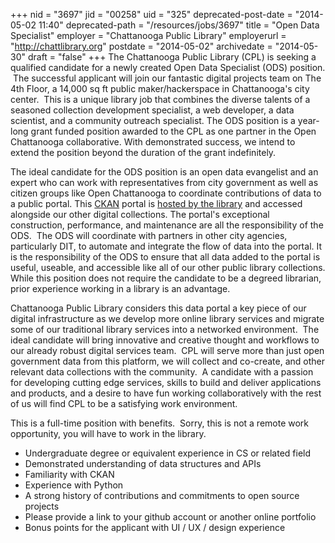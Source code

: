 +++
nid = "3697"
jid = "00258"
uid = "325"
deprecated-post-date = "2014-05-02 11:40"
deprecated-path = "/resources/jobs/3697"
title = "Open Data Specialist"
employer = "Chattanooga Public Library"
employerurl = "http://chattlibrary.org"
postdate = "2014-05-02"
archivedate = "2014-05-30"
draft = "false"
+++
The Chattanooga Public Library (CPL) is seeking a qualified candidate
for a newly created Open Data Specialist (ODS) position.  The successful
applicant will join our fantastic digital projects team on The 4th
Floor, a 14,000 sq ft public maker/hackerspace in Chattanooga's city
center.  This is a unique library job that combines the diverse talents
of a seasoned collection development specialist, a web developer, a data
scientist, and a community outreach specialist. The ODS position is a
year-long grant funded position awarded to the CPL as one partner in the
Open Chattanooga collaborative. With demonstrated success, we intend to
extend the position beyond the duration of the grant indefinitely.

The ideal candidate for the ODS position is an open data evangelist and
an expert who can work with representatives from city government as well
as citizen groups like Open Chattanooga to coordinate contributions of
data to a public portal. This [CKAN](http://ckan.org/) portal is [hosted
by the library](http://data.chattlibrary.org/) and accessed alongside
our other digital collections. The portal's exceptional construction,
performance, and maintenance are all the responsibility of the ODS.  The
ODS will coordinate with partners in other city agencies, particularly
DIT, to automate and integrate the flow of data into the portal. It is
the responsibility of the ODS to ensure that all data added to the
portal is useful, useable, and accessible like all of our other public
library collections. While this position does not require the candidate
to be a degreed librarian, prior experience working in a library is an
advantage.  

Chattanooga Public Library considers this data portal a key piece of our
digital infrastructure as we develop more online library services and
migrate some of our traditional library services into a networked
environment.  The ideal candidate will bring innovative and creative
thought and workflows to our already robust digital services team.  CPL
will serve more than just open government data from this platform, we
will collect and co-create, and other relevant data collections with the
community.  A candidate with a passion for developing cutting edge
services, skills to build and deliver applications and products, and a
desire to have fun working collaboratively with the rest of us will find
CPL to be a satisfying work environment.

This is a full-time position with benefits.  Sorry, this is not a remote
work opportunity, you will have to work in the library. 
  
-   Undergraduate degree or equivalent experience in CS or related
    field 
-   Demonstrated understanding of data structures and APIs
-   Familiarity with CKAN
-   Experience with Python
-   A strong history of contributions and commitments to open source
    projects
-   Please provide a link to your github account or another online
    portfolio
-   Bonus points for the applicant with UI / UX / design experience
